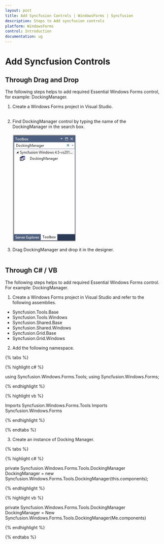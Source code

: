 ```yaml
---
layout: post
title: Add Syncfusion Controls | WindowsForms | Syncfusion
description: Steps to Add syncfusion controls
platform: WindowsForms
control: Introduction
documentation: ug
---
```


# Add Syncfusion Controls 

## Through Drag and Drop

The following steps helps to add required Essential Windows Forms control, for example: DockingManager.

1) Create a Windows Forms project in Visual Studio.<br/><br/>
2) Find DockingManager control by typing the name of the DockingManager in the search box.<br/><br/>
![docking](ThroughDragandDrop_images/ThroughDragandDrop_img1.png)

3) Drag DockingManager and drop it in the designer.<br/><br/>

## Through C# / VB

The following steps helps to add required Essential Windows Forms control. For example: DockingManager.

1) Create a Windows Forms project in Visual Studio and refer to the following assemblies.

 * Syncfusion.Tools.Base
 * Syncfusion.Tools.Windows
 * Syncfusion.Shared.Base
 * Syncfusion.Shared.Windows
 * Syncfusion.Grid.Base
 * Syncfusion.Grid.Windows

2) Add the following namespace.

{% tabs %}

{% highlight c# %}

using Syncfusion.Windows.Forms.Tools;
using Syncfusion.Windows.Forms;

{% endhighlight %}

{% highlight vb %}

Imports Syncfusion.Windows.Forms.Tools
Imports Syncfusion.Windows.Forms

{% endhighlight %}

{% endtabs %}

3) Create an instance of Docking Manager.

{% tabs %}

{% highlight c# %}

private Syncfusion.Windows.Forms.Tools.DockingManager DockingManager = new Syncfusion.Windows.Forms.Tools.DockingManager(this.components);

{% endhighlight %}

{% highlight vb %}

private Syncfusion.Windows.Forms.Tools.DockingManager DockingManager = New Syncfusion.Windows.Forms.Tools.DockingManager(Me.components)

{% endhighlight %}

{% endtabs %}
